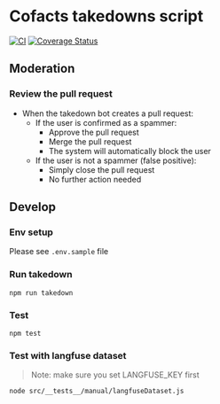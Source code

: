 # Cofacts takedowns script

[![CI](https://github.com/cofacts/takedowns/actions/workflows/ci.yml/badge.svg)](https://github.com/cofacts/takedowns/actions/workflows/ci.yml) [![Coverage Status](https://coveralls.io/repos/github/cofacts/takedowns/badge.svg?branch=main)](https://coveralls.io/github/cofacts/takedowns?branch=main)

## Moderation

### Review the pull request

- When the takedown bot creates a pull request:
  - If the user is confirmed as a spammer:
    - Approve the pull request
    - Merge the pull request
    - The system will automatically block the user
  - If the user is not a spammer (false positive):
    - Simply close the pull request
    - No further action needed

## Develop

### Env setup

Please see `.env.sample` file

### Run takedown

``` shell
npm run takedown
```

### Test

``` shell
npm test
```

### Test with langfuse dataset

> Note: make sure you set LANGFUSE_KEY first

``` shell
node src/__tests__/manual/langfuseDataset.js
```
